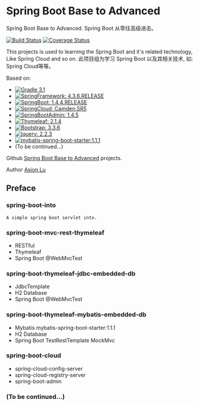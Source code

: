 Spring Boot Base to Advanced
==============

Spring Boot Base to Advanced.
Spring Boot 从零往高级进击。

[![Build Status](https://travis-ci.org/search-cloud/spring-boot-base-to-advanced.svg?branch=master)](https://travis-ci.org/search-cloud/spring-boot-base-to-advanced) [![Coverage Status](https://coveralls.io/repos/github/search-cloud/spring-boot-base-to-advanced/badge.svg?branch=master)](https://coveralls.io/github/search-cloud/spring-boot-base-to-advanced?branch=master)

This projects is used to learning the Spring Boot and it's related technology, Like Spring Cloud and so on.
此项目组为学习 Spring Boot 以及其相关技术, 如: Spring Cloud等等。

Based on: 

- [![Gradle 3.1](https://img.shields.io/badge/Gradle-3.1-green.svg)](https://github.com/gradle/gradle) 
- [![SpringFramework: 4.3.6.RELEASE](https://img.shields.io/badge/Spring%20Framework-4.3.6.RELEASE-orange.svg)](https://github.com/spring-projects/spring-framework)
- [![SpringBoot: 1.4.4.RELEASE](https://img.shields.io/badge/Spring%20Boot-1.4.4.RELEASE-orange.svg)](https://github.com/spring-projects/spring-boot)
- [![SpringCloud: Camden.SR5](https://img.shields.io/badge/Spring%20Cloud-Camden.SR5-orange.svg)](https://github.com/spring-cloud)
- [![SpringBootAdmin: 1.4.5](https://img.shields.io/badge/Spring%20Boot%20Admin-1.4.5-orange.svg)](https://github.com/codecentric/spring-boot-admin)
- [![Thymeleaf: 2.1.4](https://img.shields.io/badge/thymeleaf-2.1.4-green.svg)](http://www.thymeleaf.org/)
- [![Bootstrap: 3.3.6](https://img.shields.io/badge/bootstrap-3.3.6-6f5499.svg)](https://github.com/twbs/bootstrap)
- [![jquery: 2.2.3](https://img.shields.io/badge/jquery-2.2.3-blue.svg)](http://jquery.com/)
- [![mybatis-spring-boot-starter:1.1.1](https://img.shields.io/badge/mybatis--spring--boot--starter-1.1.1-green.svg)](https://github.com/mybatis/spring-boot-starter)
- (To be continued...)

Github [Spring Boot Base to Advanced](https://github.com/search-cloud/spring-boot-base-to-advanced) projects.

Author [Asion Lu](luxuexin99@gmail.com) 

Preface
----------
### spring-boot-into
    A simple spring boot servlet into.
    
### spring-boot-mvc-rest-thymeleaf

- RESTful
- Thymeleaf
- Spring Boot @WebMvcTest

### spring-boot-thymeleaf-jdbc-embedded-db

- JdbcTemplate
- H2 Database
- Spring Boot @WebMvcTest

### spring-boot-thymeleaf-mybatis-embedded-db

- Mybatis mybatis-spring-boot-starter:1.1.1
- H2 Database
- Spring Boot TestRestTemplate MockMvc

### spring-boot-cloud

- spring-cloud-config-server
- spring-cloud-registry-server
- spring-boot-admin

### (To be continued...)